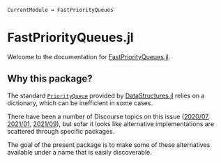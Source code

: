 ```@meta
CurrentModule = FastPriorityQueues
```

# FastPriorityQueues.jl

Welcome to the documentation for [FastPriorityQueues.jl](https://github.com/gdalle/FastPriorityQueues.jl).

## Why this package?

The standard [`PriorityQueue`](https://juliacollections.github.io/DataStructures.jl/latest/priority-queue/) provided by [DataStructures.jl](https://github.com/JuliaCollections/DataStructures.jl) relies on a dictionary, which can be inefficient in some cases.

There have been a number of Discourse topics on this issue ([2020/07](https://discourse.julialang.org/t/priority-queue-choice/42783), [2021/01](https://discourse.julialang.org/t/faster-updates-in-a-priority-queue/53346), [2021/09](https://discourse.julialang.org/t/fastest-data-structure-for-a-priority-queue/68472/16)), but sofar it looks like alternative implementations are scattered through specific packages.

The goal of the present package is to make some of these alternatives available under a name that is easily discoverable.
